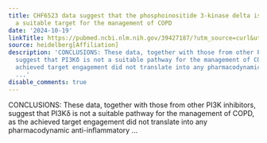 ```yaml
---
title: CHF6523 data suggest that the phosphoinositide 3-kinase delta isoform is not
  a suitable target for the management of COPD
date: '2024-10-19'
linkTitle: https://pubmed.ncbi.nlm.nih.gov/39427187/?utm_source=curl&utm_medium=rss&utm_campaign=pubmed-2&utm_content=1FakS-2QOkCT8HsMOQP1bCRQ4YzyumYOmxmF0moLsQ3dFB1E9V&fc=20220326224207&ff=20241020192058&v=2.18.0.post9+e462414
source: heidelberg[Affiliation]
description: 'CONCLUSIONS: These data, together with those from other PI3K inhibitors,
  suggest that PI3Kδ is not a suitable pathway for the management of COPD, as the
  achieved target engagement did not translate into any pharmacodynamic anti-inflammatory
  ...'
disable_comments: true
---
```

CONCLUSIONS: These data, together with those from other PI3K inhibitors, suggest that PI3Kδ is not a suitable pathway for the management of COPD, as the achieved target engagement did not translate into any pharmacodynamic anti-inflammatory ...